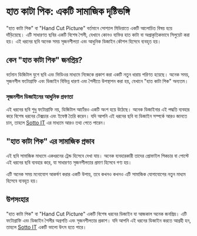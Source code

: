 # হাত কাটা পিক: একটি সামাজিক দৃষ্টিভঙ্গি

"হাত কাটা পিক" বা "Hand Cut Picture" বর্তমানে সোশ্যাল মিডিয়াতে একটি আলোচিত বিষয় হয়ে দাঁড়িয়েছে। এটি সাধারণত ছবির একটি বিশেষ শৈলী, যেখানে কোনও ব্যক্তির হাত কাটা বা অপ্রাকৃতিকভাবে সিলুয়েট করা হয়। এই ধরনের ছবি অনেক সময় সৃজনশীলতা এবং আধুনিক ডিজাইন কৌশল হিসেবে ব্যবহৃত হয়।

## কেন "হাত কাটা পিক" জনপ্রিয়?

বর্তমান ডিজিটাল যুগে ছবি এবং ভিডিওর মাধ্যমে নিজেকে প্রকাশ করা একটি নতুন ধারায় পরিণত হয়েছে। অনেক সময়, সৃজনশীল ফটোগ্রাফি এবং ডিজাইন বিভিন্ন ধারণা এবং শৈলীতে উপস্থাপন করা হয়, যেখানে "হাত কাটা পিক" অন্যতম।

### সৃজনশীল ডিজাইনের আধুনিক প্রবণতা

এই ধরনের ছবি শুধু ফটোগ্রাফি নয়, ডিজিটাল আর্টেরও একটি অংশ হয়ে উঠেছে। অনেক ডিজাইনার এই পদ্ধতি ব্যবহার করে বিশেষ ধরনের টেক্সচার এবং ইফেক্ট তৈরি করেন। যদি আপনি এই ধরনের ছবি বা ডিজাইন সম্পর্কে আরও জানতে চান, তাহলে [Sotto IT](https://www.sottoit.com) এর মাধ্যমে আরও তথ্য পেতে পারেন।

## "হাত কাটা পিক" এর সামাজিক প্রভাব

এই ছবি সামাজিক মাধ্যমে একধরনের ট্রেন্ড হিসেবে দেখা যায়। অনেক ব্যবহারকারী তাদের প্রোফাইল পিকচার বা পোস্টে এই ধরনের ছবি ব্যবহার করে, যা সাধারণত সৃজনশীলতার প্রমাণ হিসেবে গণ্য হয়।

এটি অনেক সময় মনোযোগ আকর্ষণ করার একটি উপায়, তবে কখনও কখনও এটি সামাজিক যোগাযোগের নতুন মাধ্যম হিসেবে ব্যবহৃত হয়।

## উপসংহার

"হাত কাটা পিক" বা "Hand Cut Picture" একটি বিশেষ ধরনের ডিজাইন যা আজকাল অনেক জনপ্রিয়। এটি ফটোগ্রাফি এবং ডিজাইন শৈলীর অগ্রগতি এবং সৃজনশীলতার প্রকাশ। যদি আপনি এই ধরনের ডিজাইন করতে আগ্রহী হন, তাহলে [Sotto IT](https://www.sottoit.com) একটি ভালো উৎস হতে পারে।


